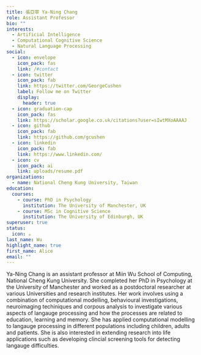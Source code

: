```yaml
---
title: 張亞寧 Ya-Ning Chang
role: Assistant Professor
bio: ""
interests:
  - Artificial Intelligence
  - Computational Cognitive Science
  - Natural Language Processing
social:
  - icon: envelope
    icon_pack: fas
    link: /#contact
  - icon: twitter
    icon_pack: fab
    link: https://twitter.com/GeorgeCushen
    label: Follow me on Twitter
    display:
      header: true
  - icon: graduation-cap
    icon_pack: fas
    link: https://scholar.google.co.uk/citations?user=sIwtMXoAAAAJ
  - icon: github
    icon_pack: fab
    link: https://github.com/gcushen
  - icon: linkedin
    icon_pack: fab
    link: https://www.linkedin.com/
  - icon: cv
    icon_pack: ai
    link: uploads/resume.pdf
organizations:
  - name: National Cheng Kung University, Taiwan
education:
  courses:
    - course: PhD in Psychology
      institution: The University of Manchester, UK
    - course: MSc in Cognitive Science
      institution: The University of Edinburgh, UK
superuser: true
status:
  icon: ☕️
last_name: Wu
highlight_name: true
first_name: Alice
email: ""
---
```

Y﻿a-Ning Chang is an assistant professor at Miin Wu School of Computing, National Cheng Kung University. She completed her PhD in Psychology at the University of Manchester and worked as a postdoctoral researcher at various Universities and research institutes. Her work  involves using a combination of computational modelling, behavioural investigations, neuroimaging techiniques and corpous analysis to investigate various aspects of langauge processing and how the processes are related to education, learning and memory. She has applied computational modelling to langauge processing in different populations including children, adults and patients. She is also interested in extending research into life applications such as developing clincial screening tools for detecting langauge difficulties.